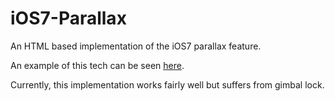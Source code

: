 iOS7-Parallax
============

An HTML based implementation of the iOS7 parallax feature.

An example of this tech can be seen [here](http://www.youtube.com/watch?v=ljoy4iAQwWw).

Currently, this implementation works fairly well but suffers from gimbal lock.
